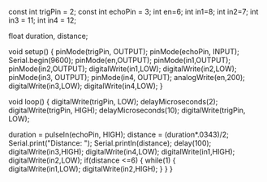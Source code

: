
const int trigPin = 2;
const int echoPin = 3;
int en=6;
int in1=8;
int in2=7;
int in3 = 11;
int in4 = 12;

float duration, distance;

void setup() {
  pinMode(trigPin, OUTPUT);
  pinMode(echoPin, INPUT);
  Serial.begin(9600);
  pinMode(en,OUTPUT);
  pinMode(in1,OUTPUT);
  pinMode(in2,OUTPUT);
  digitalWrite(in1,LOW);
  digitalWrite(in2,LOW);
  pinMode(in3, OUTPUT);
  pinMode(in4, OUTPUT);
  analogWrite(en,200);
  digitalWrite(in3,LOW);
  digitalWrite(in4,LOW);
}

void loop() {
  digitalWrite(trigPin, LOW);
  delayMicroseconds(2);
  digitalWrite(trigPin, HIGH);
  delayMicroseconds(10);
  digitalWrite(trigPin, LOW);

  duration = pulseIn(echoPin, HIGH);
  distance = (duration*.0343)/2;
  Serial.print("Distance: ");
  Serial.println(distance);
  delay(100);
  digitalWrite(in3,HIGH);
  digitalWrite(in4,LOW);
  digitalWrite(in1,HIGH);
  digitalWrite(in2,LOW);
  if(distance <=6)
  {
    while(1)
    {    
      digitalWrite(in1,LOW);
      digitalWrite(in2,HIGH);
    }
  }
}
